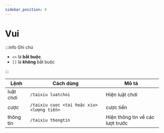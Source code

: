 ```yaml
---
sidebar_position: 8
---
```


# Vui

:::info Ghi chú

- `<>` là **bắt buộc**
- `[]` là **không** bắt buộc

:::

| Lệnh      | Cách dùng                                  | Mô tả                            |
| --------- | ------------------------------------------ | -------------------------------- |
| luật chơi | `/taixiu luatchoi`                         | Hiện luật chơi                   |
| cược      | `/taixiu cuoc <tai hoặc xiu> <lượng tiền>` | cược tiền                        |
| thông tin | `/taixiu thongtin`                         | Hiện thông tin về các lượt trước |
